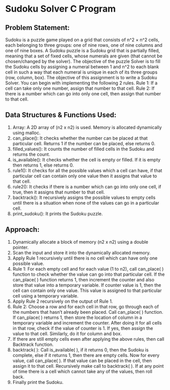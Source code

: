 # Sudoku Solver C Program

## Problem Statement:
Sudoku is a puzzle game played on a grid that consists of n^2 × n^2
cells, each belonging to three groups: one of nine rows, one of
nine columns and one of nine boxes.
A Sudoku puzzle is a Sudoku grid that is partially filled, meaning that
a set of fixed cells, whose numerals are given (that cannot be
chosen/changed by the solver). The objective of the puzzle Solver is
to fill the Sudoku cells by assigning a numeral between 1 and n^2 to
each blank cell in such a way that each numeral is unique in each of
its three groups (row, column, box).
The objective of this assignment is to write a Sudoku Solver.
You can begin with implementing the following 2 rules.
Rule 1: If a cell can take only one number, assign that number to that
cell.
Rule 2: If there is a number which can go into only one cell, then
assign that number to that cell.

## Data Structures & Functions Used:
1. Array: A 2D array of (n2 x n2) is used. Memory is allocated
dynamically using malloc.
2. can_place(): It checks whether the number can be placed at that
particular cell. Returns 1 if the number can be placed, else
returns 0.
3. filled_values(): It counts the number of filled cells in the
Sudoku and returns the count.
4. is_available(): It checks whether the cell is empty or filled. If it
is empty then returns 1, else returns 0.
5. rule1(): It checks for all the possible values which a cell can
have, if that particular cell can contain only one value then it
assigns that value to that cell.
6. rule2(): It checks if there is a number which can go into only
one cell, if true, then it assigns that number to that cell.
7. backtrack(): It recursively assigns the possible values to empty
cells until there is a situation when none of the values can go in
a particular cell.
8. print_sudoku(): It prints the Sudoku puzzle.


## Approach:
1. Dynamically allocate a block of memory (n2 x n2) using a double
pointer.
2. Scan the input and store it into the dynamically allocated
memory.
3. Apply Rule 1 recursively until there is no cell which can have
only one possible value.
4. Rule 1: For each empty cell and for each value (1 to n2), call
can_place( ) function to check whether the value can go into that
particular cell. If the can_place( ) function returns 1, then
increment the counter and also store that value into a temporary
variable. If counter value is 1, then the cell can contain only one
value. This value is assigned to that particular cell using a
temporary variable.
5. Apply Rule 2 recursively on the output of Rule 1.
6. Rule 2: Choose a row and for each cell in that row, go through
each of the numbers that hasn’t already been placed. Call
can_place( ) function. If can_place( ) returns 1, then store the
location of column in a temporary variable and increment the
counter. After doing it for all cells in that row, check if the value
of counter is 1. If yes, then assign the value to that cell.
Similarly, do it for column and box.
7. If there are still empty cells even after applying the above rules,
then call Backtrack function.
8. backtrack( ): Call is_available( ), if it returns 0, then the Sudoku
is complete, else if it returns 1, then there are empty cells. Now
for every value, call can_place( ). If that value can be placed in
the cell, then assign it to that cell. Recursively make call to
backtrack( ). If at any point of time there is a cell which cannot
take any of the values, then roll back.
9. Finally print the Sudoku.



